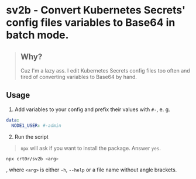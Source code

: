 # __sv2b__ - Convert Kubernetes Secrets' config files variables to Base64 in batch mode.
> ## Why?
> Cuz I'm a lazy ass. I edit Kubernetes Secrets config files too often and tired of converting variables to Base64 by hand.

## Usage
1. Add variables to your config and prefix their values with `#-`, e. g.
```yaml
data:
  NODE1_USER: #-admin
```

2. Run the script
> `npx` will ask if you want to install the package. Answer `yes`.

```bash
npx crt0r/sv2b <arg>
```
, where `<arg>` is either `-h`, `--help` or a file name without angle brackets.